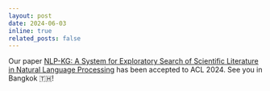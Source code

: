 ```yaml
---
layout: post
date: 2024-06-03 
inline: true
related_posts: false
---
```


Our paper [NLP-KG: A System for Exploratory Search of Scientific Literature in Natural Language Processing](https://aclanthology.org/2024.acl-demos.13) has been accepted to ACL 2024. See you in Bangkok 🇹🇭!
